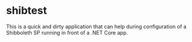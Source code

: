 # shibtest

This is a quick and dirty application that can help during configuration of a Shibboleth SP running in front of a .NET Core app.

